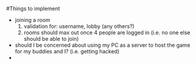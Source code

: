 #Things to implement

- joining a room
	1. validation for: username, lobby (any others?)
	2. rooms should max out once 4 people are logged in (i.e. no one else should be able to join)
- should I be concerned about using my PC as a server to host the game for my buddies and I? (i.e. getting hacked)
- 
